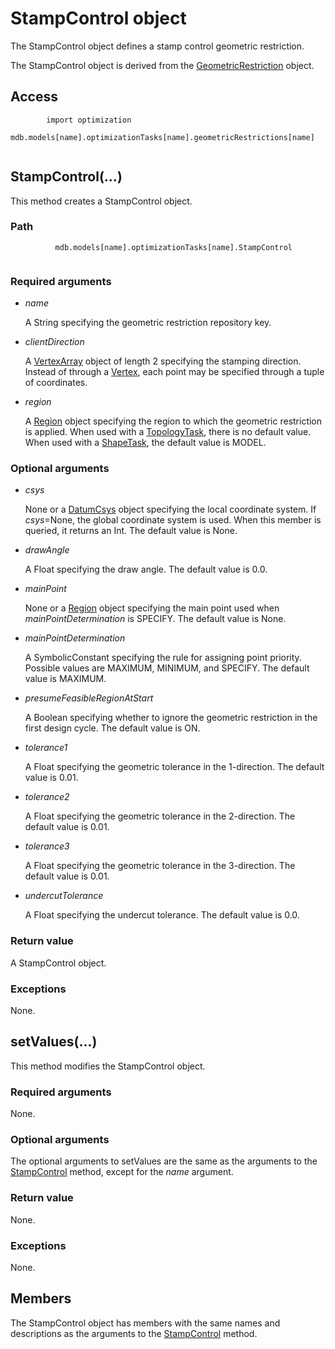 # StampControl object

The StampControl object defines a stamp control geometric restriction.

The StampControl object is derived from the [GeometricRestriction](https://help.3ds.com/2022/english/DSSIMULIA_Established/SIMACAEKERRefMap/simaker-c-geometricrestrictionpyc.htm?ContextScope=all) object.

## Access

```
        import optimization
        mdb.models[name].optimizationTasks[name].geometricRestrictions[name]
      
```

## StampControl(...)



This method creates a StampControl object.



### Path

```
          mdb.models[name].optimizationTasks[name].StampControl
        
```

### Required arguments

- *name*

  A String specifying the geometric restriction repository key.

- *clientDirection*

  A [VertexArray](https://help.3ds.com/2022/english/DSSIMULIA_Established/SIMACAEKERRefMap/simaker-c-vertexpyc.htm?ContextScope=all) object of length 2 specifying the stamping direction. Instead of through a [Vertex](https://help.3ds.com/2022/english/DSSIMULIA_Established/SIMACAEKERRefMap/simaker-c-vertexpyc.htm?ContextScope=all), each point may be specified through a tuple of coordinates.

- *region*

  A [Region](https://help.3ds.com/2022/english/DSSIMULIA_Established/SIMACAEKERRefMap/simaker-c-regionpyc.htm?ContextScope=all) object specifying the region to which the geometric restriction is applied. When used with a [TopologyTask](https://help.3ds.com/2022/english/DSSIMULIA_Established/SIMACAEKERRefMap/simaker-c-topologytaskpyc.htm?ContextScope=all), there is no default value. When used with a [ShapeTask](https://help.3ds.com/2022/english/DSSIMULIA_Established/SIMACAEKERRefMap/simaker-c-shapetaskpyc.htm?ContextScope=all), the default value is MODEL.

### Optional arguments

- *csys*

  None or a [DatumCsys](https://help.3ds.com/2022/english/DSSIMULIA_Established/SIMACAEKERRefMap/simaker-c-datumcsyspyc.htm?ContextScope=all) object specifying the local coordinate system. If *csys*=None, the global coordinate system is used. When this member is queried, it returns an Int. The default value is None.

- *drawAngle*

  A Float specifying the draw angle. The default value is 0.0.

- *mainPoint*

  None or a [Region](https://help.3ds.com/2022/english/DSSIMULIA_Established/SIMACAEKERRefMap/simaker-c-regionpyc.htm?ContextScope=all) object specifying the main point used when *mainPointDetermination* is SPECIFY. The default value is None.

- *mainPointDetermination*

  A SymbolicConstant specifying the rule for assigning point priority. Possible values are MAXIMUM, MINIMUM, and SPECIFY. The default value is MAXIMUM.

- *presumeFeasibleRegionAtStart*

  A Boolean specifying whether to ignore the geometric restriction in the first design cycle. The default value is ON.

- *tolerance1*

  A Float specifying the geometric tolerance in the 1-direction. The default value is 0.01.

- *tolerance2*

  A Float specifying the geometric tolerance in the 2-direction. The default value is 0.01.

- *tolerance3*

  A Float specifying the geometric tolerance in the 3-direction. The default value is 0.01.

- *undercutTolerance*

  A Float specifying the undercut tolerance. The default value is 0.0.

### Return value

A StampControl object.

### Exceptions

None.



## setValues(...)



This method modifies the StampControl object.



### Required arguments

None.

### Optional arguments

The optional arguments to setValues are the same as the arguments to the [StampControl](https://help.3ds.com/2022/english/DSSIMULIA_Established/SIMACAEKERRefMap/simaker-c-stampcontrolpyc.htm?ContextScope=all#simaker-stampcontrolstampcontrolpyc) method, except for the *name* argument.

### Return value

None.

### Exceptions

None.



## Members

The StampControl object has members with the same names and descriptions as the arguments to the [StampControl](https://help.3ds.com/2022/english/DSSIMULIA_Established/SIMACAEKERRefMap/simaker-c-stampcontrolpyc.htm?ContextScope=all#simaker-stampcontrolstampcontrolpyc) method.